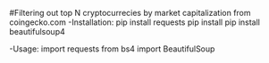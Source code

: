 #Filtering out top N cryptocurrecies by market capitalization from coingecko.com
-Installation: pip install requests pip install pip install beautifulsoup4

-Usage: import requests from bs4 import BeautifulSoup

